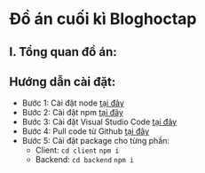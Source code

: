 # Đồ án cuối kì Bloghoctap 

## I. Tổng quan đồ án:



## Hướng dẫn cài đặt:

 - Bước 1: Cài đặt node [tại đây](https://nodejs.org/en/download/)
 - Bước 2: Cài đặt npm [tại đây](https://docs.npmjs.com/cli/v6/commands/npm-install)
 - Bước 3: Cài đặt Visual Studio Code [tại đây](https://code.visualstudio.com/download)
 - Bước 4: Pull code từ Github [tại đây](https://github.com/ThangNgoXuan/Bloghoctap)
 - Bước 5: Cài đặt package cho từng phần:
    * Client:
    `cd client`
    `npm i`
    * Backend:
    `cd backend`
    `npm i`
    

